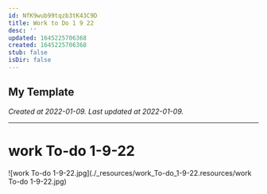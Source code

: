 ```yaml
---
id: NfK9wub99tqzb3tK43C9D
title: Work to Do 1 9 22
desc: ''
updated: 1645225706368
created: 1645225706368
stub: false
isDir: false
---
```

My Template
---

_Created at 2022-01-09._
_Last updated at 2022-01-09._




---

# work To-do 1-9-22


![work To-do 1-9-22.jpg](./_resources/work_To-do_1-9-22.resources/work To-do 1-9-22.jpg)

